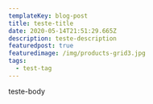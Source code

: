 ```yaml
---
templateKey: blog-post
title: teste-title
date: 2020-05-14T21:51:29.665Z
description: teste-description
featuredpost: true
featuredimage: /img/products-grid3.jpg
tags:
  - test-tag
---
```

teste-body
